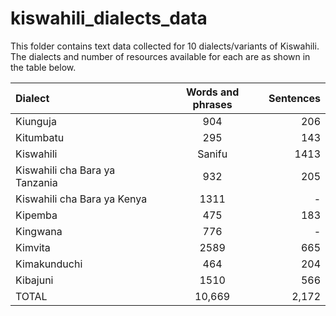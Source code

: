 # kiswahili_dialects_data

This folder contains text data collected for 10 dialects/variants of Kiswahili.
The dialects and number of resources available for each are as shown in the table below.

| Dialect |	Words and phrases |	Sentences |
| :---        |    :----:   |          ---: |
| Kiunguja |	904 |	206 |
| Kitumbatu |	295 |	143 |
| Kiswahili | Sanifu |	1413 |	- |
| Kiswahili cha Bara ya Tanzania |	932 |	205 |
| Kiswahili cha Bara ya Kenya |	1311 |	- |
| Kipemba |	475 |	183 |
| Kingwana |	776 |	- |
| Kimvita |	2589 |	665 |
| Kimakunduchi |	464 |	204 |
| Kibajuni |	1510 |	566 |
| TOTAL |	10,669 |	2,172 |

